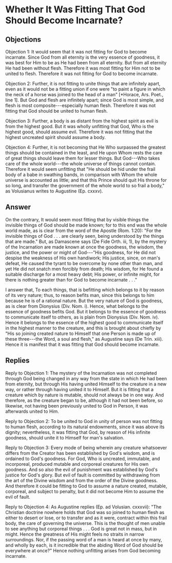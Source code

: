 # Whether It Was Fitting That God Should Become Incarnate?

## Objections

Objection 1: It would seem that it was not fitting for God to become incarnate. Since God from all eternity is the very essence of goodness, it was best for Him to be as He had been from all eternity. But from all eternity He had been without flesh. Therefore it was most fitting for Him not to be united to flesh. Therefore it was not fitting for God to become incarnate.

Objection 2: Further, it is not fitting to unite things that are infinitely apart, even as it would not be a fitting union if one were "to paint a figure in which the neck of a horse was joined to the head of a man" [*Horace, Ars. Poet., line 1]. But God and flesh are infinitely apart; since God is most simple, and flesh is most composite---especially human flesh. Therefore it was not fitting that God should be united to human flesh.

Objection 3: Further, a body is as distant from the highest spirit as evil is from the highest good. But it was wholly unfitting that God, Who is the highest good, should assume evil. Therefore it was not fitting that the highest uncreated spirit should assume a body.

Objection 4: Further, it is not becoming that He Who surpassed the greatest things should be contained in the least, and He upon Whom rests the care of great things should leave them for lesser things. But God---Who takes care of the whole world---the whole universe of things cannot contain. Therefore it would seem unfitting that "He should be hid under the frail body of a babe in swathing bands, in comparison with Whom the whole universe is accounted as little; and that this Prince should quit His throne for so long, and transfer the government of the whole world to so frail a body," as Volusianus writes to Augustine (Ep. cxxxv).

## Answer

On the contrary, It would seem most fitting that by visible things the invisible things of God should be made known; for to this end was the whole world made, as is clear from the word of the Apostle (Rom. 1:20): "For the invisible things of God . . . are clearly seen, being understood by the things that are made." But, as Damascene says (De Fide Orth. iii, 1), by the mystery of the Incarnation are made known at once the goodness, the wisdom, the justice, and the power or might of God---"His goodness, for He did not despise the weakness of His own handiwork; His justice, since, on man's defeat, He caused the tyrant to be overcome by none other than man, and yet He did not snatch men forcibly from death; His wisdom, for He found a suitable discharge for a most heavy debt; His power, or infinite might, for there is nothing greater than for God to become incarnate . . ."

I answer that, To each things, that is befitting which belongs to it by reason of its very nature; thus, to reason befits man, since this belongs to him because he is of a rational nature. But the very nature of God is goodness, as is clear from Dionysius (Div. Nom. i). Hence, what belongs to the essence of goodness befits God. But it belongs to the essence of goodness to communicate itself to others, as is plain from Dionysius (Div. Nom. iv). Hence it belongs to the essence of the highest good to communicate itself in the highest manner to the creature, and this is brought about chiefly by "His so joining created nature to Himself that one Person is made up of these three---the Word, a soul and flesh," as Augustine says (De Trin. xiii). Hence it is manifest that it was fitting that God should become incarnate.

## Replies

Reply to Objection 1: The mystery of the Incarnation was not completed through God being changed in any way from the state in which He had been from eternity, but through His having united Himself to the creature in a new way, or rather through having united it to Himself. But it is fitting that a creature which by nature is mutable, should not always be in one way. And therefore, as the creature began to be, although it had not been before, so likewise, not having been previously united to God in Person, it was afterwards united to Him.

Reply to Objection 2: To be united to God in unity of person was not fitting to human flesh, according to its natural endowments, since it was above its dignity; nevertheless, it was fitting that God, by reason of His infinite goodness, should unite it to Himself for man's salvation.

Reply to Objection 3: Every mode of being wherein any creature whatsoever differs from the Creator has been established by God's wisdom, and is ordained to God's goodness. For God, Who is uncreated, immutable, and incorporeal, produced mutable and corporeal creatures for His own goodness. And so also the evil of punishment was established by God's justice for God's glory. But evil of fault is committed by withdrawing from the art of the Divine wisdom and from the order of the Divine goodness. And therefore it could be fitting to God to assume a nature created, mutable, corporeal, and subject to penalty, but it did not become Him to assume the evil of fault.

Reply to Objection 4: As Augustine replies (Ep. ad Volusian. cxxxvii): "The Christian doctrine nowhere holds that God was so joined to human flesh as either to desert or lose, or to transfer and as it were, contract within this frail body, the care of governing the universe. This is the thought of men unable to see anything but corporeal things . . . God is great not in mass, but in might. Hence the greatness of His might feels no straits in narrow surroundings. Nor, if the passing word of a man is heard at once by many, and wholly by each, is it incredible that the abiding Word of God should be everywhere at once?" Hence nothing unfitting arises from God becoming incarnate.